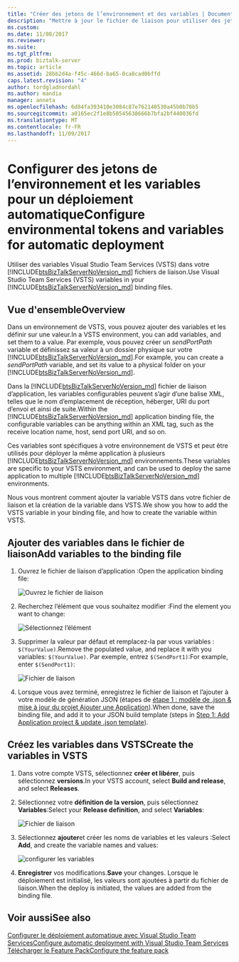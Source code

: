 ```yaml
---
title: "Créer des jetons de l’environnement et des variables | Documents Microsoft »"
description: "Mettre à jour le fichier de liaison pour utiliser des jetons de l’environnement et créer des variables dans VSTS pour automatiser le déploiement d’applications BizTalk Server"
ms.custom: 
ms.date: 11/08/2017
ms.reviewer: 
ms.suite: 
ms.tgt_pltfrm: 
ms.prod: biztalk-server
ms.topic: article
ms.assetid: 28bb2d4a-f45c-466d-ba65-0ca8cad0bffd
caps.latest.revision: "4"
author: tordgladnordahl
ms.author: mandia
manager: anneta
ms.openlocfilehash: 6d84fa393410e3084c87e762140530a45b0b78b5
ms.sourcegitcommit: a0165ec2f1e8b58545638666b7bfa2bf440036fd
ms.translationtype: MT
ms.contentlocale: fr-FR
ms.lasthandoff: 11/09/2017
---
```

# <a name="configure-environmental-tokens-and-variables-for-automatic-deployment"></a><span data-ttu-id="649bd-103">Configurer des jetons de l’environnement et les variables pour un déploiement automatique</span><span class="sxs-lookup"><span data-stu-id="649bd-103">Configure environmental tokens and variables for automatic deployment</span></span>
<span data-ttu-id="649bd-104">Utiliser des variables Visual Studio Team Services (VSTS) dans votre [!INCLUDE[btsBizTalkServerNoVersion_md](../includes/btsbiztalkservernoversion-md.md)] fichiers de liaison.</span><span class="sxs-lookup"><span data-stu-id="649bd-104">Use Visual Studio Team Services (VSTS) variables in your [!INCLUDE[btsBizTalkServerNoVersion_md](../includes/btsbiztalkservernoversion-md.md)] binding files.</span></span>

## <a name="overview"></a><span data-ttu-id="649bd-105">Vue d'ensemble</span><span class="sxs-lookup"><span data-stu-id="649bd-105">Overview</span></span>
<span data-ttu-id="649bd-106">Dans un environnement de VSTS, vous pouvez ajouter des variables et les définir sur une valeur.</span><span class="sxs-lookup"><span data-stu-id="649bd-106">In a VSTS environment, you can add variables, and set them to a value.</span></span> <span data-ttu-id="649bd-107">Par exemple, vous pouvez créer un *sendPortPath* variable et définissez sa valeur à un dossier physique sur votre [!INCLUDE[btsBizTalkServerNoVersion_md](../includes/btsbiztalkservernoversion-md.md)].</span><span class="sxs-lookup"><span data-stu-id="649bd-107">For example, you can create a *sendPortPath* variable, and set its value to a physical folder on your [!INCLUDE[btsBizTalkServerNoVersion_md](../includes/btsbiztalkservernoversion-md.md)].</span></span> 

<span data-ttu-id="649bd-108">Dans la [!INCLUDE[btsBizTalkServerNoVersion_md](../includes/btsbiztalkservernoversion-md.md)] fichier de liaison d’application, les variables configurables peuvent s’agir d’une balise XML, telles que le nom d’emplacement de réception, héberger, URI du port d’envoi et ainsi de suite.</span><span class="sxs-lookup"><span data-stu-id="649bd-108">Within the [!INCLUDE[btsBizTalkServerNoVersion_md](../includes/btsbiztalkservernoversion-md.md)] application binding file, the configurable variables can be anything within an XML tag, such as the receive location name, host, send port URI, and so on.</span></span> 

<span data-ttu-id="649bd-109">Ces variables sont spécifiques à votre environnement de VSTS et peut être utilisés pour déployer la même application à plusieurs [!INCLUDE[btsBizTalkServerNoVersion_md](../includes/btsbiztalkservernoversion-md.md)] environnements.</span><span class="sxs-lookup"><span data-stu-id="649bd-109">These variables are specific to your VSTS environment, and can be used to deploy the same application to multiple [!INCLUDE[btsBizTalkServerNoVersion_md](../includes/btsbiztalkservernoversion-md.md)] environments.</span></span> 

<span data-ttu-id="649bd-110">Nous vous montrent comment ajouter la variable VSTS dans votre fichier de liaison et la création de la variable dans VSTS.</span><span class="sxs-lookup"><span data-stu-id="649bd-110">We show you how to add the VSTS variable in your binding file, and how to create the variable within VSTS.</span></span> 

## <a name="add-variables-to-the-binding-file"></a><span data-ttu-id="649bd-111">Ajouter des variables dans le fichier de liaison</span><span class="sxs-lookup"><span data-stu-id="649bd-111">Add variables to the binding file</span></span>

1. <span data-ttu-id="649bd-112">Ouvrez le fichier de liaison d’application :</span><span class="sxs-lookup"><span data-stu-id="649bd-112">Open the application binding file:</span></span>

    ![Ouvrez le fichier de liaison](../core/media/biztalk-feature-pack-1-binding-1.png)

2. <span data-ttu-id="649bd-114">Recherchez l’élément que vous souhaitez modifier :</span><span class="sxs-lookup"><span data-stu-id="649bd-114">Find the element you want to change:</span></span>

    ![Sélectionnez l’élément](../core/media/biztalk-feature-pack-1-binding-2.png)
    
3. <span data-ttu-id="649bd-116">Supprimer la valeur par défaut et remplacez-la par vous variables : `$(YourValue)`.</span><span class="sxs-lookup"><span data-stu-id="649bd-116">Remove the populated value, and replace it with you variables: `$(YourValue)`.</span></span> <span data-ttu-id="649bd-117">Par exemple, entrez `$(SendPort1)`:</span><span class="sxs-lookup"><span data-stu-id="649bd-117">For example, enter `$(SendPort1)`:</span></span> 

    ![Fichier de liaison](../core/media/biztalk-feature-pack-1-binding-3.png)

4. <span data-ttu-id="649bd-119">Lorsque vous avez terminé, enregistrez le fichier de liaison et l’ajouter à votre modèle de génération JSON (étapes de [étape 1 : modèle de .json & mise à jour du projet Ajouter une Application](feature-pack-add-application-project.md)).</span><span class="sxs-lookup"><span data-stu-id="649bd-119">When done, save the binding file, and add it to your JSON build template (steps in [Step 1: Add Application project & update .json template](feature-pack-add-application-project.md)).</span></span>

## <a name="create-the-variables-in-vsts"></a><span data-ttu-id="649bd-120">Créez les variables dans VSTS</span><span class="sxs-lookup"><span data-stu-id="649bd-120">Create the variables in VSTS</span></span>

1. <span data-ttu-id="649bd-121">Dans votre compte VSTS, sélectionnez **créer et libérer**, puis sélectionnez **versions**.</span><span class="sxs-lookup"><span data-stu-id="649bd-121">In your VSTS account, select **Build and release**, and select **Releases**.</span></span>

2. <span data-ttu-id="649bd-122">Sélectionnez votre **définition de la version**, puis sélectionnez **Variables**:</span><span class="sxs-lookup"><span data-stu-id="649bd-122">Select your **Release definition**, and select **Variables**:</span></span>  

    ![Fichier de liaison](../core/media/vsts-release-variables.png)

3. <span data-ttu-id="649bd-124">Sélectionnez **ajouter**et créer les noms de variables et les valeurs :</span><span class="sxs-lookup"><span data-stu-id="649bd-124">Select **Add**, and create the variable names and values:</span></span>   

    ![configurer les variables](../core/media/environment-specific-variables.png)

4. <span data-ttu-id="649bd-126">**Enregistrer** vos modifications.</span><span class="sxs-lookup"><span data-stu-id="649bd-126">**Save** your changes.</span></span> <span data-ttu-id="649bd-127">Lorsque le déploiement est initialisé, les valeurs sont ajoutées à partir du fichier de liaison.</span><span class="sxs-lookup"><span data-stu-id="649bd-127">When the deploy is initiated, the values are added from the binding file.</span></span>

## <a name="see-also"></a><span data-ttu-id="649bd-128">Voir aussi</span><span class="sxs-lookup"><span data-stu-id="649bd-128">See also</span></span>
[<span data-ttu-id="649bd-129">Configurer le déploiement automatique avec Visual Studio Team Services</span><span class="sxs-lookup"><span data-stu-id="649bd-129">Configure automatic deployment with Visual Studio Team Services</span></span>](configure-automatic-deployment-with-visual-studio-team-services-in-biztalk.md)  
[<span data-ttu-id="649bd-130">Télécharger le Feature Pack</span><span class="sxs-lookup"><span data-stu-id="649bd-130">Configure the feature pack</span></span>](configure-the-feature-pack.md)